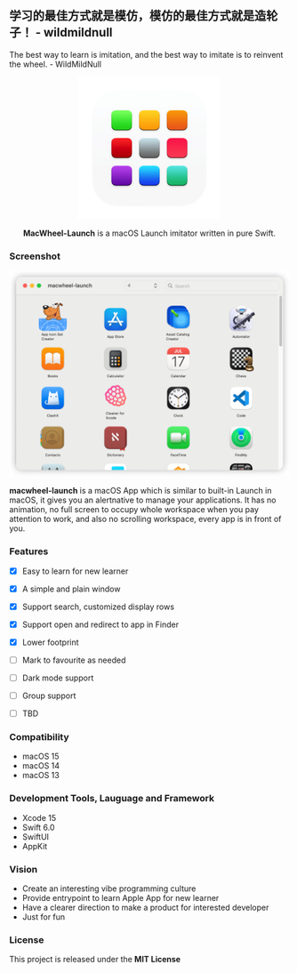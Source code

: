 ## 学习的最佳方式就是模仿，模仿的最佳方式就是造轮子！ - wildmildnull
The best way to learn is imitation, and the best way to imitate is to reinvent the wheel. - WildMildNull

<p align="center">
<img src="https://github.com/wildmildnull/simple-picture-host/blob/main/macwheel-launch-appIcon.png" alt="launch" title="luanch" width="256"/>
<p align="center"><b>MacWheel-Launch</b> is a macOS Launch imitator written in pure Swift.</p>
<p align="center">
</p>

### Screenshot
![图片描述](https://github.com/wildmildnull/simple-picture-host/blob/main/macwheel-launch.png)

**macwheel-launch** is a macOS App which is similar to built-in Launch in macOS, it gives you an alertnative to manage your applications. It has no animation, no full screen to occupy whole workspace when you pay attention to work, and also no scrolling workspace, every app is in front of you.

### Features

- [x] Easy to learn for new learner
- [x] A simple and plain window
- [x] Support search, customized display rows
- [x] Support open and redirect to app in Finder
- [x] Lower footprint
- [ ] Mark to favourite as needed
- [ ] Dark mode support
- [ ] Group support
- [ ] TBD


### Compatibility

- macOS 15
- macOS 14
- macOS 13


### Development Tools, Lauguage and Framework
- Xcode 15
- Swift 6.0
- SwiftUI
- AppKit


### Vision
- Create an interesting vibe programming culture
- Provide entrypoint to learn Apple App for new learner
- Have a clearer direction to make a product for interested developer
- Just for fun

### License
This project is released under the **MIT License**
